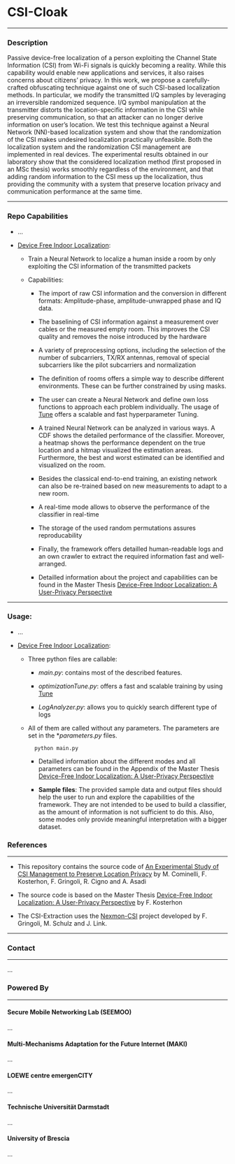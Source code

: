 # CSI-Cloak

---

### Description

Passive device-free localization of a person exploiting the Channel State Information (CSI) from Wi-Fi signals is quickly becoming a reality. While this capability would enable new applications and services, it also raises concerns about citizens’ privacy. In this work, we propose a carefully-crafted obfuscating technique against one of such CSI-based localization methods. In particular, we modify the transmitted I/Q samples by leveraging an irreversible randomized sequence. I/Q symbol manipulation at the transmitter distorts the location-specific information in the CSI while preserving communication, so that an attacker can no longer derive information on user’s location. We test this technique against a Neural Network (NN)-based localization system and show that the randomization of the CSI makes undesired localization practically unfeasible. Both the localization system and the randomization CSI management are implemented in real devices. The experimental results obtained in our laboratory show that the considered localization method (first proposed in an MSc thesis) works smoothly regardless of the environment, and that adding random information to the CSI mess up the localization, thus providing the community with a system that preserve location privacy and communication performance at the same time.

---

### Repo Capabilities


- ... 

- [Device Free Indoor Localization](https://github.com/seemoo-lab/csicloak/tree/master/Device_Free_Indoor_Localization):

	- Train a Neural Network to localize a human inside a room by only exploiting the CSI information of the transmitted packets

	- Capabilities:
	
		- The import of raw CSI information and the conversion in different formats: Amplitude-phase, amplitude-unwrapped phase and IQ data.
	
		- The baselining of CSI information against a measurement over cables or the measured empty room. This improves the CSI quality and removes the noise introduced by the hardware
		
		- A variety of preprocessing options, including the selection of the number of subcarriers, TX/RX antennas, removal of special subcarriers like the pilot subcarriers and normalization
		
		- The definition of rooms offers a simple way to describe different environments. These can be further constrained by using masks.
	
		- The user can create a Neural Network and define own loss functions to approach each problem individually. The usage of [Tune](https://docs.ray.io/en/latest/tune.html) offers a scalable and fast hyperparameter Tuning.
		
		- A trained Neural Network can be analyzed in various ways. A CDF shows the detailed performance of the classifier. Moreover, a heatmap shows the performance dependent on the true location and a hitmap visualized the estimation areas. Furthermore, the best and worst estimated can be identified and visualized on the room.
		
		- Besides the classical end-to-end training, an existing network can also be re-trained based on new measurements to adapt to a new room.
		
		- A real-time mode allows to observe the performance of the classifier in real-time
		
		- The storage of the used random permutations assures reproducability
		
		- Finally, the framework offers detailled human-readable logs and an own crawler to extract the required information fast and well-arranged.
		- Detailled information about the project and capabilities can be found in the  Master Thesis [Device-Free Indoor Localization: A User-Privacy Perspective](http://dx.doi.org/10.13140/RG.2.2.25468.56965)
---
			
### Usage:

- ...

- [Device Free Indoor Localization](https://github.com/seemoo-lab/csicloak/tree/master/Device_Free_Indoor_Localization):

	- Three python files are callable:
	
		- *main.py*: contains most of the described features.
		
		- *optimizationTune.py*: offers a fast and scalable training by using [Tune](https://docs.ray.io/en/latest/tune.html) 
		
		- *LogAnalyzer.py*: allows you to quickly search different type of logs
		
	- All of them are called without any parameters. The parameters are set in the **parameters.py* files. 
	
		
			python main.py
		
	
		- Detailled information about the different modes and all parameters can be found in the Appendix of the Master Thesis [Device-Free Indoor Localization: A User-Privacy Perspective](http://dx.doi.org/10.13140/RG.2.2.25468.56965)
		
		- **Sample files**: The provided sample data and output files should help the user to run and explore the capabilities of the framework. They are not intended to be used to build a classifier, as the amount of information is not sufficient to do this. Also, some modes only provide meaningful interpretation with a bigger dataset. 

### References

---

- This repository contains the source code of [An Experimental Study of CSI Management to Preserve Location Privacy](TODO) by M. Cominelli, F. Kosterhon, F. Gringoli, R. Cigno and A. Asadi

- The source code is based on the Master Thesis [Device-Free Indoor Localization: A User-Privacy Perspective](http://dx.doi.org/10.13140/RG.2.2.25468.56965) by F. Kosterhon

- The CSI-Extraction uses the [Nexmon-CSI](https://github.com/seemoo-lab/nexmon_csi) project developed by F. Gringoli, M. Schulz and J. Link.

---

### Contact

---

...

### Powered By

---

#### Secure Mobile Networking Lab (SEEMOO)

...

#### Multi-Mechanisms Adaptation for the Future Internet (MAKI)

...

#### LOEWE centre emergenCITY


...

#### Technische Universität Darmstadt

...

#### University of Brescia

...